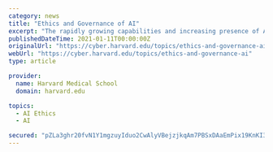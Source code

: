 ```yaml
---
category: news
title: "Ethics and Governance of AI"
excerpt: "The rapidly growing capabilities and increasing presence of AI-based systems in our lives raise pressing questions about the impact, governance, ethics, and accountability of these technologies around the world. How can we narrow the knowledge gap between ..."
publishedDateTime: 2021-01-11T00:00:00Z
originalUrl: "https://cyber.harvard.edu/topics/ethics-and-governance-ai"
webUrl: "https://cyber.harvard.edu/topics/ethics-and-governance-ai"
type: article

provider:
  name: Harvard Medical School
  domain: harvard.edu

topics:
  - AI Ethics
  - AI

secured: "pZLa3ghr20fvN1Y1mgzuyIduo2CwAlyVBejzjkqAm7PBSxDAaEmPix19KnKI3Vd74+NEUnLp+U72ppgbgA1DJAIKlHEg9JURN9regcQEg2npdmDSBBNHSpodiLmblEdpjXhOzI2D6E3Tqs4TwCCMXSDKyaPeFfzLN1Kdy9N34oRQAPJ5oMALAURwGUIuqhQbmKRqjcq7MRoE2X/xEws9PCOjIHH8WsgJ+l2gyUCtwAWpFAzf2qkt3MMH/GIyLNWb/Q/SUoY9qEUwgeg+6LHFSXaRhd8EgCGV34GRomz5a7A/ZctyIF2NUNWorXxsNcwZjCIjaFpqDiOES0R9eGUuZ+MAzO5LWWY7MzTqV89u9BY=;qWQhUZ2Skodizu4oPqm5/Q=="
---
```


